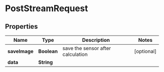 # PostStreamRequest

## Properties
Name | Type | Description | Notes
------------ | ------------- | ------------- | -------------
**saveImage** | **Boolean** | save the sensor after calculation |  [optional]
**data** | **String** |  | 
